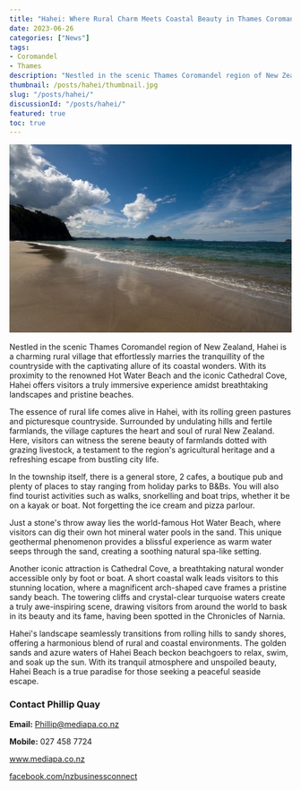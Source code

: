 ```yaml
---
title: "Hahei: Where Rural Charm Meets Coastal Beauty in Thames Coromandel"
date: 2023-06-26
categories: ["News"]
tags:
- Coromandel
- Thames
description: "Nestled in the scenic Thames Coromandel region of New Zealand, Hahei is a charming rural village that effortlessly marries the tranquillity of the countryside with the captivating allure of its coastal wonders. With its proximity to the renowned Hot Water Beach and the iconic Cathedral Cove, Hahei offers visitors a truly immersive experience amidst breathtaking landscapes and pristine beaches."
thumbnail: /posts/hahei/thumbnail.jpg
slug: "/posts/hahei/"
discussionId: "/posts/hahei/"
featured: true
toc: true
---
```

![Hahei: Where Rural Charm Meets Coastal Beauty in Thames Coromandel](thumbnail.jpg)

Nestled in the scenic Thames Coromandel region of New Zealand, Hahei is a charming rural village that effortlessly marries the tranquillity of the countryside with the captivating allure of its coastal wonders. With its proximity to the renowned Hot Water Beach and the iconic Cathedral Cove, Hahei offers visitors a truly immersive experience amidst breathtaking landscapes and pristine beaches.

The essence of rural life comes alive in Hahei, with its rolling green pastures and picturesque countryside. Surrounded by undulating hills and fertile farmlands, the village captures the heart and soul of rural New Zealand. Here, visitors can witness the serene beauty of farmlands dotted with grazing livestock, a testament to the region's agricultural heritage and a refreshing escape from bustling city life.

In the township itself, there is a general store, 2 cafes, a boutique pub and plenty of places to stay ranging from holiday parks to B&Bs. You will also find tourist activities such as walks, snorkelling and boat trips, whether it be on a kayak or boat. Not forgetting the ice cream and pizza parlour.

Just a stone's throw away lies the world-famous Hot Water Beach, where visitors can dig their own hot mineral water pools in the sand. This unique geothermal phenomenon provides a blissful experience as warm water seeps through the sand, creating a soothing natural spa-like setting.

Another iconic attraction is Cathedral Cove, a breathtaking natural wonder accessible only by foot or boat. A short coastal walk leads visitors to this stunning location, where a magnificent arch-shaped cave frames a pristine sandy beach. The towering cliffs and crystal-clear turquoise waters create a truly awe-inspiring scene, drawing visitors from around the world to bask in its beauty and its fame, having been spotted in the Chronicles of Narnia.

Hahei's landscape seamlessly transitions from rolling hills to sandy shores, offering a harmonious blend of rural and coastal environments. The golden sands and azure waters of Hahei Beach beckon beachgoers to relax, swim, and soak up the sun. With its tranquil atmosphere and unspoiled beauty, Hahei Beach is a true paradise for those seeking a peaceful seaside escape.

### Contact Phillip Quay

**Email:** Phillip@mediapa.co.nz

**Mobile:** 027 458 7724

www.mediapa.co.nz

[facebook.com/nzbusinessconnect](https://www.facebook.com/profile.php?id=100082975520080)